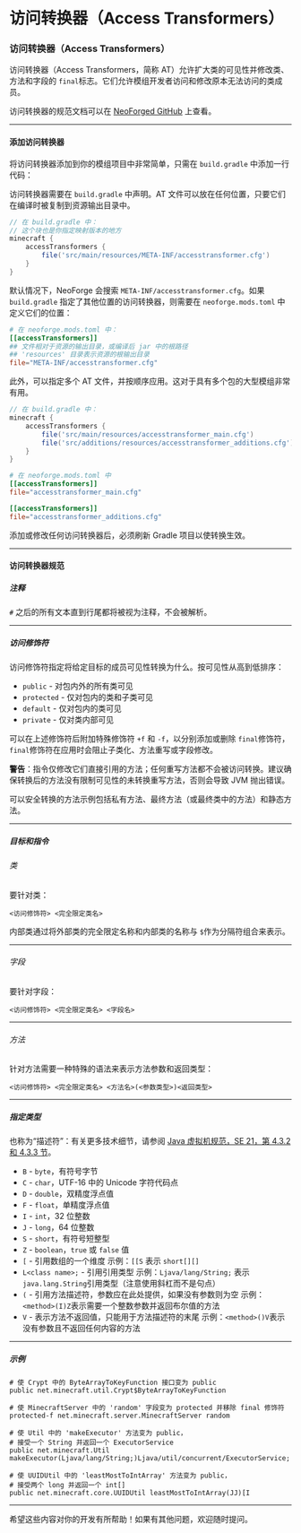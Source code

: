 # 访问转换器（Access Transformers）

### 访问转换器（Access Transformers）

访问转换器（Access Transformers，简称 AT）允许扩大类的可见性并修改类、方法和字段的 `final`​ 标志。它们允许模组开发者访问和修改原本无法访问的类成员。

访问转换器的规范文档可以在 [NeoForged GitHub](https://github.com/NeoForged/NeoForged) 上查看。

---

#### 添加访问转换器

将访问转换器添加到你的模组项目中非常简单，只需在 `build.gradle`​ 中添加一行代码：

访问转换器需要在 `build.gradle`​ 中声明。AT 文件可以放在任何位置，只要它们在编译时被复制到资源输出目录中。

```gradle
// 在 build.gradle 中：
// 这个块也是你指定映射版本的地方
minecraft {
    accessTransformers {
        file('src/main/resources/META-INF/accesstransformer.cfg')
    }
}
```

默认情况下，NeoForge 会搜索 `META-INF/accesstransformer.cfg`​。如果 `build.gradle`​ 指定了其他位置的访问转换器，则需要在 `neoforge.mods.toml`​ 中定义它们的位置：

```toml
# 在 neoforge.mods.toml 中：
[[accessTransformers]]
## 文件相对于资源的输出目录，或编译后 jar 中的根路径
## 'resources' 目录表示资源的根输出目录
file="META-INF/accesstransformer.cfg"
```

此外，可以指定多个 AT 文件，并按顺序应用。这对于具有多个包的大型模组非常有用。

```gradle
// 在 build.gradle 中：
minecraft {
    accessTransformers {
        file('src/main/resources/accesstransformer_main.cfg')
        file('src/additions/resources/accesstransformer_additions.cfg')
    }
}
```

```toml
# 在 neoforge.mods.toml 中
[[accessTransformers]]
file="accesstransformer_main.cfg"

[[accessTransformers]]
file="accesstransformer_additions.cfg"
```

添加或修改任何访问转换器后，必须刷新 Gradle 项目以使转换生效。

---

#### 访问转换器规范

##### 注释

​`#`​ 之后的所有文本直到行尾都将被视为注释，不会被解析。

---

##### 访问修饰符

访问修饰符指定将给定目标的成员可见性转换为什么。按可见性从高到低排序：

* ​`public`​ - 对包内外的所有类可见
* ​`protected`​ - 仅对包内的类和子类可见
* ​`default`​ - 仅对包内的类可见
* ​`private`​ - 仅对类内部可见

可以在上述修饰符后附加特殊修饰符 `+f`​ 和 `-f`​，以分别添加或删除 `final`​ 修饰符，`final`​ 修饰符在应用时会阻止子类化、方法重写或字段修改。

**警告**：指令仅修改它们直接引用的方法；任何重写方法都不会被访问转换。建议确保转换后的方法没有限制可见性的未转换重写方法，否则会导致 JVM 抛出错误。

可以安全转换的方法示例包括私有方法、最终方法（或最终类中的方法）和静态方法。

---

##### 目标和指令

###### 类

要针对类：

```plaintext
<访问修饰符> <完全限定类名>
```

内部类通过将外部类的完全限定名称和内部类的名称与 `$`​ 作为分隔符组合来表示。

---

###### 字段

要针对字段：

```plaintext
<访问修饰符> <完全限定类名> <字段名>
```

---

###### 方法

针对方法需要一种特殊的语法来表示方法参数和返回类型：

```plaintext
<访问修饰符> <完全限定类名> <方法名>(<参数类型>)<返回类型>
```

---

##### 指定类型

也称为“描述符”：有关更多技术细节，请参阅 [Java 虚拟机规范，SE 21，第 4.3.2 和 4.3.3 节](https://docs.oracle.com/javase/specs/jvms/se21/html/jvms-4.html#jvms-4.3.2)。

* ​`B`​ - `byte`​，有符号字节
* ​`C`​ - `char`​，UTF-16 中的 Unicode 字符代码点
* ​`D`​ - `double`​，双精度浮点值
* ​`F`​ - `float`​，单精度浮点值
* ​`I`​ - `int`​，32 位整数
* ​`J`​ - `long`​，64 位整数
* ​`S`​ - `short`​，有符号短整型
* ​`Z`​ - `boolean`​，`true`​ 或 `false`​ 值
* ​`[`​ - 引用数组的一个维度
  示例：`[[S`​ 表示 `short[][]`​
* ​`L<class name>;`​ - 引用引用类型
  示例：`Ljava/lang/String;`​ 表示 `java.lang.String`​ 引用类型（注意使用斜杠而不是句点）
* ​`(`​ - 引用方法描述符，参数应在此处提供，如果没有参数则为空
  示例：`<method>(I)Z`​ 表示需要一个整数参数并返回布尔值的方法
* ​`V`​ - 表示方法不返回值，只能用于方法描述符的末尾
  示例：`<method>()V`​ 表示没有参数且不返回任何内容的方法

---

##### 示例

```plaintext
# 使 Crypt 中的 ByteArrayToKeyFunction 接口变为 public
public net.minecraft.util.Crypt$ByteArrayToKeyFunction

# 使 MinecraftServer 中的 'random' 字段变为 protected 并移除 final 修饰符
protected-f net.minecraft.server.MinecraftServer random

# 使 Util 中的 'makeExecutor' 方法变为 public，
# 接受一个 String 并返回一个 ExecutorService
public net.minecraft.Util makeExecutor(Ljava/lang/String;)Ljava/util/concurrent/ExecutorService;

# 使 UUIDUtil 中的 'leastMostToIntArray' 方法变为 public，
# 接受两个 long 并返回一个 int[]
public net.minecraft.core.UUIDUtil leastMostToIntArray(JJ)[I
```

---

希望这些内容对你的开发有所帮助！如果有其他问题，欢迎随时提问。
